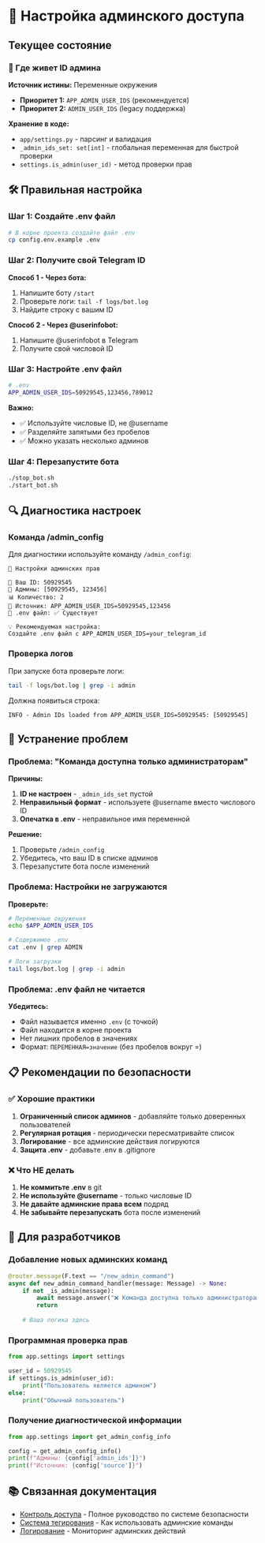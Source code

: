 # 🔐 Настройка админского доступа

## Текущее состояние

### 📍 Где живет ID админа

**Источник истины:** Переменные окружения
- **Приоритет 1:** `APP_ADMIN_USER_IDS` (рекомендуется)
- **Приоритет 2:** `ADMIN_USER_IDS` (legacy поддержка)

**Хранение в коде:**
- `app/settings.py` - парсинг и валидация
- `_admin_ids_set: set[int]` - глобальная переменная для быстрой проверки
- `settings.is_admin(user_id)` - метод проверки прав

## 🛠️ Правильная настройка

### Шаг 1: Создайте .env файл

```bash
# В корне проекта создайте файл .env
cp config.env.example .env
```

### Шаг 2: Получите свой Telegram ID

**Способ 1 - Через бота:**
1. Напишите боту `/start`
2. Проверьте логи: `tail -f logs/bot.log`
3. Найдите строку с вашим ID

**Способ 2 - Через @userinfobot:**
1. Напишите @userinfobot в Telegram
2. Получите свой числовой ID

### Шаг 3: Настройте .env файл

```bash
# .env
APP_ADMIN_USER_IDS=50929545,123456,789012
```

**Важно:**
- ✅ Используйте числовые ID, не @username
- ✅ Разделяйте запятыми без пробелов
- ✅ Можно указать несколько админов

### Шаг 4: Перезапустите бота

```bash
./stop_bot.sh
./start_bot.sh
```

## 🔍 Диагностика настроек

### Команда /admin_config

Для диагностики используйте команду `/admin_config`:

```
🔧 Настройки админских прав

👤 Ваш ID: 50929545
👥 Админы: [50929545, 123456]
📊 Количество: 2
📍 Источник: APP_ADMIN_USER_IDS=50929545,123456
📁 .env файл: ✅ Существует

💡 Рекомендуемая настройка:
Создайте .env файл с APP_ADMIN_USER_IDS=your_telegram_id
```

### Проверка логов

При запуске бота проверьте логи:

```bash
tail -f logs/bot.log | grep -i admin
```

Должна появиться строка:
```
INFO - Admin IDs loaded from APP_ADMIN_USER_IDS=50929545: [50929545]
```

## 🚨 Устранение проблем

### Проблема: "Команда доступна только администраторам"

**Причины:**
1. **ID не настроен** - `_admin_ids_set` пустой
2. **Неправильный формат** - используете @username вместо числового ID
3. **Опечатка в .env** - неправильное имя переменной

**Решение:**
1. Проверьте `/admin_config`
2. Убедитесь, что ваш ID в списке админов
3. Перезапустите бота после изменений

### Проблема: Настройки не загружаются

**Проверьте:**
```bash
# Переменные окружения
echo $APP_ADMIN_USER_IDS

# Содержимое .env
cat .env | grep ADMIN

# Логи загрузки
tail logs/bot.log | grep -i admin
```

### Проблема: .env файл не читается

**Убедитесь:**
- Файл называется именно `.env` (с точкой)
- Файл находится в корне проекта
- Нет лишних пробелов в значениях
- Формат: `ПЕРЕМЕННАЯ=значение` (без пробелов вокруг =)

## 📋 Рекомендации по безопасности

### ✅ Хорошие практики

1. **Ограниченный список админов** - добавляйте только доверенных пользователей
2. **Регулярная ротация** - периодически пересматривайте список
3. **Логирование** - все админские действия логируются
4. **Защита .env** - добавьте .env в .gitignore

### ❌ Что НЕ делать

1. **Не коммитьте .env** в git
2. **Не используйте @username** - только числовые ID
3. **Не давайте админские права всем** подряд
4. **Не забывайте перезапускать** бота после изменений

## 🔧 Для разработчиков

### Добавление новых админских команд

```python
@router.message(F.text == "/new_admin_command")
async def new_admin_command_handler(message: Message) -> None:
    if not _is_admin(message):
        await message.answer("❌ Команда доступна только администраторам")
        return
    
    # Ваша логика здесь
```

### Программная проверка прав

```python
from app.settings import settings

user_id = 50929545
if settings.is_admin(user_id):
    print("Пользователь является админом")
else:
    print("Обычный пользователь")
```

### Получение диагностической информации

```python
from app.settings import get_admin_config_info

config = get_admin_config_info()
print(f"Админы: {config['admin_ids']}")
print(f"Источник: {config['source']}")
```

## 📚 Связанная документация

- [Контроль доступа](admin_access_control.md) - Полное руководство по системе безопасности
- [Система тегирования](tagging_system.md) - Как использовать админские команды
- [Логирование](logging_system.md) - Мониторинг админских действий
